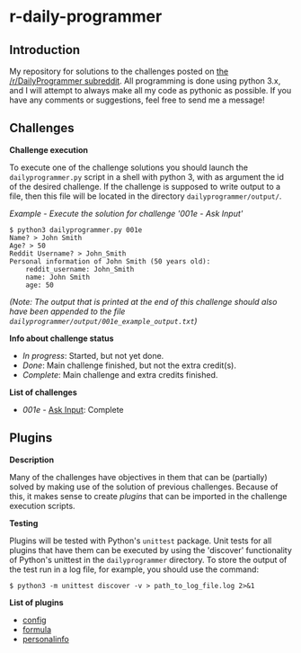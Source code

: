 # r-daily-programmer

## Introduction

My repository for solutions to the challenges posted on [the /r/DailyProgrammer subreddit](http://www.reddit.com/r/DailyProgrammer).
All programming is done using python 3.x, and I will attempt to always make all my code as pythonic
as possible. If you have any comments or suggestions, feel free to send me a message!

## Challenges

**Challenge execution**

To execute one of the challenge solutions you should launch the `dailyprogrammer.py` script in a
shell with python 3, with as argument the id of the desired challenge. If the challenge is supposed
to write output to a file, then this file will be located in the directory
`dailyprogrammer/output/`.

*Example - Execute the solution for challenge '001e - Ask Input'*

    $ python3 dailyprogrammer.py 001e
    Name? > John Smith
    Age? > 50
    Reddit Username? > John_Smith
    Personal information of John Smith (50 years old):
        reddit_username: John_Smith
        name: John Smith
        age: 50

*(Note: The output that is printed at the end of this challenge should also have been appended to
the file `dailyprogrammer/output/001e_example_output.txt`)*

**Info about challenge status**

- *In progress*: Started, but not yet done.
- *Done*: Main challenge finished, but not the extra credit(s).
- *Complete*: Main challenge and extra credits finished.

**List of challenges**

- *001e* - [Ask Input](doc/challenges/001e_askinput.md): Complete

## Plugins

**Description**

Many of the challenges have objectives in them that can be (partially) solved by making use of the
solution of previous challenges. Because of this, it makes sense to create *plugins* that can be
imported in the challenge execution scripts.

**Testing**

Plugins will be tested with Python's `unittest` package. Unit tests for all plugins that have them
can be executed by using the 'discover' functionality of Python's unittest in the `dailyprogrammer`
directory. To store the output of the test run in a log file, for example, you should use the
command:

    $ python3 -m unittest discover -v > path_to_log_file.log 2>&1

**List of plugins**

- [config](doc/plugins/config.md)
- [formula](doc/plugins/formula.md)
- [personalinfo](doc/plugins/personalinfo.md)
